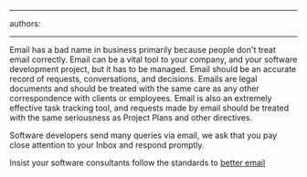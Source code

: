 

---
authors:

---




<span class='intro'> Email has a bad name in business primarily because people don't treat email correctly. Email can be a vital tool to your company, and your software development project, but it has to be managed. Email should be an accurate record of requests, conversations, and decisions. Emails are legal documents and should be treated with the same care as any other correspondence with clients or employees. Email is also an extremely effective task tracking tool, and requests made by email should be treated with the same seriousness as Project Plans and other directives.  </span>

<p>Software developers send many queries via email, we ask that you pay close attention to your Inbox and respond promptly. </p>
<p>Insist your software consultants follow the standards to <a href="/rules-to-better-email">better email</a></p>


